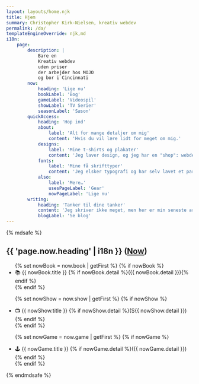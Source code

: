 ```yaml
---
layout: layouts/home.njk
title: Hjem
summary: Christopher Kirk-Nielsen, kreativ webdev
permalink: /da/
templateEngineOverride: njk,md
i18n:
    page:
        description: |
            Bare en
            Kreativ webdev
            uden priser
            der arbejder hos MOJO
            og bor i Cincinnati
        now:
            heading: 'Lige nu'
            bookLabel: 'Bog'
            gameLabel: 'Videospil'
            showLabel: 'TV Serier'
            seasonLabel: 'Sæson'
        quickAccess:
            heading: 'Hop ind'
            about:
                label: 'Alt for mange detaljer om mig'
                content: 'Hvis du vil lære lidt for meget om mig.'
            designs:
                label: 'Mine t-shirts og plakater'
                content: 'Jeg laver design, og jeg har en "shop": webdev, biograf/TV, videospil...'
            fonts:
                label: 'Mine få skrifttyper'
                content: 'Jeg elsker typografi og har selv lavet et par skrifttyper.'
            also:
                label: 'Mere…'
                usesPageLabel: 'Gear'
                nowPageLabel: 'Lige nu'
        writing:
            heading: 'Tanker til dine tanker'
            content: 'Jeg skriver ikke meget, men her er min seneste artikel. Jeg har også en RSS feed!'
            blogLabel: 'Se blog'
---
```


{% mdsafe %}
<h2>{{ 'page.now.heading' | i18n }} (<a href="/now/" class="heading-anchor">Now</a>)</h2>
<ul class="inline-list" role="list" style="--separator:radial-gradient(circle at 50%, currentColor 0.125em, transparent calc(0.125em + 1px))">
{% set nowBook = now.book | getFirst %}
{% if nowBook %}
    <li>
        <span aria-label="{{ 'page.now.bookLabel' | i18n }}">📚</span>&nbsp;{{ nowBook.title }}
        {% if nowBook.detail %}({{ nowBook.detail }}){% endif %}
    </li>
{% endif %}

{% set nowShow = now.show | getFirst %}
{% if nowShow %}
    <li>
        <span aria-label="{{ 'page.now.showLabel' | i18n }}">📺</span>&nbsp;{{ nowShow.title }}
        {% if nowShow.detail %}(<span arial-label="{{ 'page.now.seasonLabel' | i18n }}">S</span>{{ nowShow.detail }}){% endif %}
    </li>
{% endif %}

{% set nowGame = now.game | getFirst %}
{% if nowGame %}
    <li>
        <span aria-label="{{ 'page.now.gameLabel' | i18n }}">🕹️</span>&nbsp;{{ nowGame.title }}
        {% if nowGame.detail %}({{ nowGame.detail }}){% endif %}
    </li>
{% endif %}
</ul>
{% endmdsafe %}